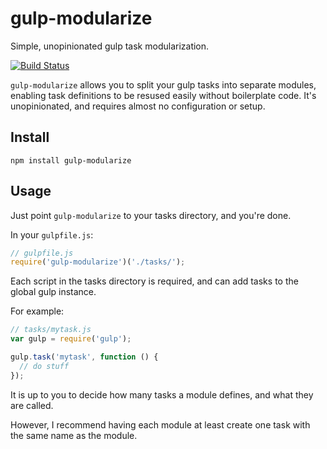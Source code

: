 gulp-modularize
===============

Simple, unopinionated gulp task modularization.

[![Build Status](https://travis-ci.org/ismyrnow/gulp-modularize.svg)](https://travis-ci.org/ismyrnow/gulp-modularize)

`gulp-modularize` allows you to split your gulp tasks into separate modules, enabling task definitions to be resused easily without boilerplate code. It's unopinionated, and requires almost no configuration or setup.

## Install

```
npm install gulp-modularize
```

## Usage

Just point `gulp-modularize` to your tasks directory, and you're done.

In your `gulpfile.js`:

```javascript
// gulpfile.js
require('gulp-modularize')('./tasks/');
```

Each script in the tasks directory is required, and can add tasks to the global gulp instance.

For example:

```javascript
// tasks/mytask.js
var gulp = require('gulp');

gulp.task('mytask', function () {
  // do stuff
});
```

It is up to you to decide how many tasks a module defines, and what they are called.

However, I recommend having each module at least create one task with the same name as the module.
